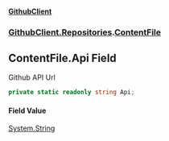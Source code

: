 #### [GithubClient](index 'index')
### [GithubClient.Repositories](GithubClient.Repositories 'GithubClient.Repositories').[ContentFile](GithubClient.Repositories.ContentFile 'GithubClient.Repositories.ContentFile')

## ContentFile.Api Field

Github API Url

```csharp
private static readonly string Api;
```

#### Field Value
[System.String](https://docs.microsoft.com/en-us/dotnet/api/System.String 'System.String')